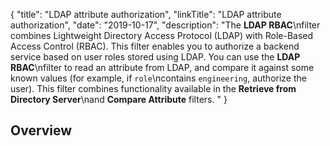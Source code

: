 {
"title": "LDAP attribute authorization",
"linkTitle": "LDAP attribute authorization",
"date": "2019-10-17",
"description": "The **LDAP RBAC**\\nfilter combines Lightweight Directory Access Protocol (LDAP) with Role-Based Access Control (RBAC). This filter enables you to authorize a backend service based on user roles stored using LDAP. You can use the **LDAP RBAC**\\nfilter to read an attribute from LDAP, and compare it against some known values (for example, if `role`\\ncontains `engineering`, authorize the user). This filter combines functionality available in the **Retrieve from Directory Server**\\nand **Compare Attribute** filters. "
}
﻿
<div id="p_attributes_ldap_authz_over">

Overview
--------

